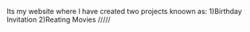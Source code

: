 Its my website where I have created two projects knoown as:
	1)Birthday Invitation 
 	2)Reating Movies /////

